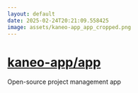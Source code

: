 ```yaml
---
layout: default
date: 2025-02-24T20:21:09.558425
image: assets/kaneo-app_app_cropped.png
---
```


# [kaneo-app/app](https://github.com/kaneo-app/app)

Open-source project management app
